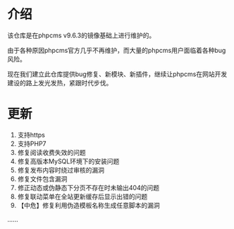 # 介绍
该仓库是在phpcms v9.6.3的镜像基础上进行维护的。

由于各种原因phpcms官方几乎不再维护，而大量的phpcms用户面临着各种bug风险。

现在我们建立此仓库提供bug修复、新模块、新插件，继续让phpcms在网站开发建设的路上发光发热，紧跟时代步伐。




# 更新
1. 支持https
2. 支持PHP7
3. 修复阅读收费失效的问题
4. 修复高版本MySQL环境下的安装问题
5. 修复发布内容时绕过审核的漏洞
6. 修复文件包含漏洞
7. 修正动态或伪静态下分页不存在时未输出404的问题
8. 修复联动菜单在全站更新缓存后显示出错的问题
9. 【中危】修复利用伪造模板名称生成任意脚本的漏洞

......